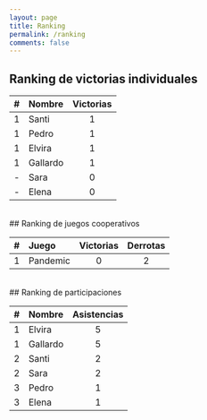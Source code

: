 ```yaml
---
layout: page
title: Ranking
permalink: /ranking
comments: false
---
```


## Ranking de victorias individuales

| # | Nombre | Victorias |
|:--:|:------|:---------:|
| 1 | Santi  |     1     |
| 1 | Pedro  |     1     |
| 1 | Elvira |     1     |
| 1 | Gallardo |     1     |
| - | Sara |     0     |
| - | Elena  |     0     |

<br/>
## Ranking de juegos cooperativos

| # | Juego | Victorias |Derrotas |
|:--:|:------|:---------:|:---------:|
| 1 | Pandemic  |     0     | 2 |

<br/>
## Ranking de participaciones

| # | Nombre | Asistencias |
|:--:|:------|:---------:|
| 1 | Elvira |     5     |
| 1 | Gallardo |     5     |
| 2 | Santi  |     2     |
| 2 | Sara |     2     |
| 3 | Pedro  |     1     |
| 3 | Elena  |     1     |
